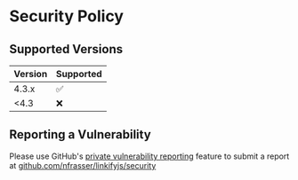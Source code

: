 # Security Policy

## Supported Versions

| Version | Supported          |
| ------- | ------------------ |
| 4.3.x   | :white_check_mark: |
| <4.3   | :x:                |

## Reporting a Vulnerability

Please use GitHub's [private vulnerability reporting]([url](https://docs.github.com/en/code-security/security-advisories/guidance-on-reporting-and-writing-information-about-vulnerabilities/privately-reporting-a-security-vulnerability)) feature to submit a report at [github.com/nfrasser/linkifyjs/security](https://github.com/nfrasser/linkifyjs/security)
